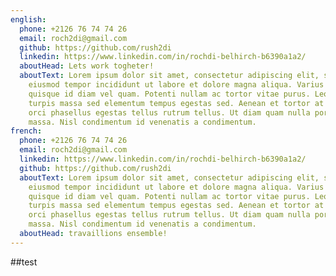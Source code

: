 ```yaml
---
english:
  phone: +2126 76 74 74 26
  email: roch2di@gmail.com
  github: https://github.com/rush2di
  linkedin: https://www.linkedin.com/in/rochdi-belhirch-b6390a1a2/
  aboutHead: Lets work togheter!
  aboutText: Lorem ipsum dolor sit amet, consectetur adipiscing elit, sed do
    eiusmod tempor incididunt ut labore et dolore magna aliqua. Varius quam
    quisque id diam vel quam. Potenti nullam ac tortor vitae purus. Leo in vitae
    turpis massa sed elementum tempus egestas sed. Aenean et tortor at risus. Ac
    orci phasellus egestas tellus rutrum tellus. Ut diam quam nulla porttitor
    massa. Nisl condimentum id venenatis a condimentum.
french:
  phone: +2126 76 74 74 26
  email: roch2di@gmail.com
  linkedin: https://www.linkedin.com/in/rochdi-belhirch-b6390a1a2/
  github: https://github.com/rush2di
  aboutText: Lorem ipsum dolor sit amet, consectetur adipiscing elit, sed do
    eiusmod tempor incididunt ut labore et dolore magna aliqua. Varius quam
    quisque id diam vel quam. Potenti nullam ac tortor vitae purus. Leo in vitae
    turpis massa sed elementum tempus egestas sed. Aenean et tortor at risus. Ac
    orci phasellus egestas tellus rutrum tellus. Ut diam quam nulla porttitor
    massa. Nisl condimentum id venenatis a condimentum.
  aboutHead: travaillions ensemble!
---
```

##test